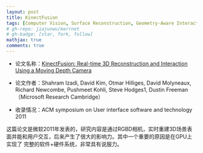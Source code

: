 ```yaml
---
layout: post
title: KinectFusion
tags: [Computer Vision, Surface Reconstruction, Geometry-Aware Interactions, Depth Cameras, GPU]
# gh-repo: jiajunwu/marrnet
# gh-badge: [star, fork, follow]
mathjax: true
comments: true
---
```


* 论文名称：[KinectFusion: Real-time 3D Reconstruction and Interaction Using a Moving Depth Camera](https://jiajunwu.com/papers/marrnet_nips.pdf)

* 论文作者：Shahram Izadi, David Kim, Otmar Hilliges, David Molyneaux, Richard Newcombe, Pushmeet Kohli, Steve Hodges1, Dustin Freeman（Microsoft Research Cambridge）

* 收录情况：ACM symposium on User interface software and technology 2011

这篇论文是微软2011年发表的，研究内容是通过RGBD相机，实时重建3D场景表面并能和用户交互，后来产生了很大的影响力。其中一个重要的原因是在GPU上实现了
完整的软件+硬件系统，非常具有说服力。